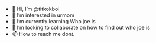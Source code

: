 - 👋 Hi, I’m @titkokboi
- 👀 I’m interested in urmom
- 🌱 I’m currently learning Who joe is 
- 💞️ I’m looking to collaborate on how to find out who joe is
- 📫 How to reach me dont.

<!---
titkokboi/titkokboi is a ✨ special ✨ repository because its `README.md` (this file) appears on your GitHub profile.
You can click the Preview link to take a look at your changes.
--->
